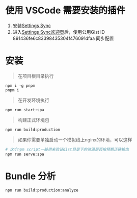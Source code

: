 # 使用 VSCode 需要安装的插件

1. 安装[Settings Sync](https://marketplace.visualstudio.com/items?itemName=Shan.code-settings-sync)
2. 进入[Settings Sync欢迎页](./doc/img/settings-sync-enter-gist-id.png)后，使用公用Gist ID 891436fe6c83398435304f476091dfaa 同步配置

# 安装

> 在项目根目录执行

```
npm i -g pnpm
pnpm i
```

> 在开发环境执行

```
npm run start:spa
```

> 构建正式环境包

```
npm run build:production
```

> 如果你需要单独启动一个模拟线上nginx的环境，可以这样

```bash
# 这个npm script一般用来验证dist目录下的资源是否按预期正确输出
npm run serve:spa
```

# Bundle 分析
```bash
npn run build:production:analyze
```
